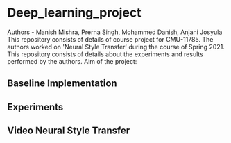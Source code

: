 # Deep_learning_project
Authors - Manish Mishra, Prerna Singh, Mohammed Danish, Anjani Josyula
This repository consists of details of course project for CMU-11785. The authors worked on 'Neural Style Transfer' during the course of Spring 2021. This repository consists of details about the experiments and results performed by the authors.
Aim of the project: 


## Baseline Implementation

## Experiments

## Video Neural Style Transfer
